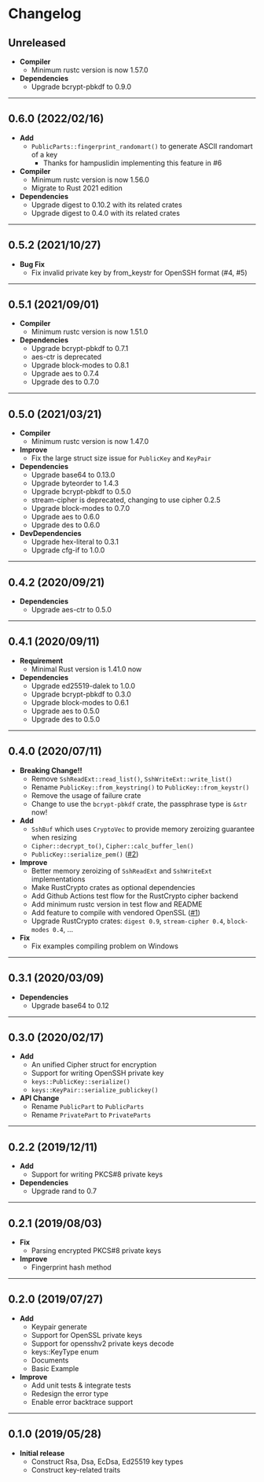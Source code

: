 # Changelog

## Unreleased
- **Compiler**
    - Minimum rustc version is now 1.57.0
- **Dependencies**
    - Upgrade bcrypt-pbkdf to 0.9.0

---

## 0.6.0 (2022/02/16)
- **Add**
    - `PublicParts::fingerprint_randomart()` to generate ASCII randomart of a key
        - Thanks for hampuslidin implementing this feature in #6
- **Compiler**
    - Minimum rustc version is now 1.56.0
    - Migrate to Rust 2021 edition
- **Dependencies**
    - Upgrade digest to 0.10.2 with its related crates
    - Upgrade digest to 0.4.0 with its related crates

---

## 0.5.2 (2021/10/27)
- **Bug Fix**
    - Fix invalid private key by from_keystr for OpenSSH format (#4, #5)

---

## 0.5.1 (2021/09/01)
- **Compiler**
    - Minimum rustc version is now 1.51.0
- **Dependencies**
    - Upgrade bcrypt-pbkdf to 0.7.1
    - aes-ctr is deprecated
    - Upgrade block-modes to 0.8.1
    - Upgrade aes to 0.7.4
    - Upgrade des to 0.7.0

---

## 0.5.0 (2021/03/21)
- **Compiler**
    - Minimum rustc version is now 1.47.0
- **Improve**
    - Fix the large struct size issue for `PublicKey` and `KeyPair`
- **Dependencies**
    - Upgrade base64 to 0.13.0
    - Upgrade byteorder to 1.4.3
    - Upgrade bcrypt-pbkdf to 0.5.0
    - stream-cipher is deprecated, changing to use cipher 0.2.5
    - Upgrade block-modes to 0.7.0
    - Upgrade aes to 0.6.0
    - Upgrade des to 0.6.0
- **DevDependencies**
    - Upgrade hex-literal to 0.3.1
    - Upgrade cfg-if to 1.0.0

---

## 0.4.2 (2020/09/21)
- **Dependencies**
    - Upgrade aes-ctr to 0.5.0

---

## 0.4.1 (2020/09/11)
- **Requirement**
    - Minimal Rust version is 1.41.0 now
- **Dependencies**
    - Upgrade ed25519-dalek to 1.0.0
    - Upgrade bcrypt-pbkdf to 0.3.0
    - Upgrade block-modes to 0.6.1
    - Upgrade aes to 0.5.0
    - Upgrade des to 0.5.0

---

## 0.4.0 (2020/07/11)
- **Breaking Change!!**
    - Remove `SshReadExt::read_list()`, `SshWriteExt::write_list()`
    - Rename `PublicKey::from_keystring()` to `PublicKey::from_keystr()`
    - Remove the usage of failure crate
    - Change to use the `bcrypt-pbkdf` crate, the passphrase type is `&str` now!
- **Add**
    - `SshBuf` which uses `CryptoVec` to provide memory zeroizing guarantee when resizing
    - `Cipher::decrypt_to()`, `Cipher::calc_buffer_len()`
    - `PublicKey::serialize_pem()` ([#2](https://github.com/Leo1003/rust-osshkeys/issues/2))
- **Improve**
    - Better memory zeroizing of `SshReadExt` and `SshWriteExt` implementations
    - Make RustCrypto crates as optional dependencies
    - Add Github Actions test flow for the RustCrypto cipher backend
    - Add minimum rustc version in test flow and README
    - Add feature to compile with vendored OpenSSL ([#1](https://github.com/Leo1003/rust-osshkeys/issues/1))
    - Upgrade RustCrypto crates: `digest 0.9`, `stream-cipher 0.4`, `block-modes 0.4`, ...
- **Fix**
    - Fix examples compiling problem on Windows

---

## 0.3.1 (2020/03/09)
- **Dependencies**
    - Upgrade base64 to 0.12

---

## 0.3.0 (2020/02/17)
- **Add**
    - An unified Cipher struct for encryption
    - Support for writing OpenSSH private key
    - `keys::PublicKey::serialize()`
    - `keys::KeyPair::serialize_publickey()`
- **API Change**
    - Rename `PublicPart` to `PublicParts`
    - Rename `PrivatePart` to `PrivateParts`

---

## 0.2.2 (2019/12/11)
- **Add**
    - Support for writing PKCS#8 private keys
- **Dependencies**
    - Upgrade rand to 0.7

---

## 0.2.1 (2019/08/03)
- **Fix**
    - Parsing encrypted PKCS#8 private keys
- **Improve**
    - Fingerprint hash method

---

## 0.2.0 (2019/07/27)
- **Add**
    - Keypair generate
    - Support for OpenSSL private keys
    - Support for opensshv2 private keys decode
    - keys::KeyType enum
    - Documents
    - Basic Example
- **Improve**
    - Add unit tests & integrate tests
    - Redesign the error type
    - Enable error backtrace support

---

## 0.1.0 (2019/05/28)
- **Initial release**
    - Construct Rsa, Dsa, EcDsa, Ed25519 key types
    - Construct key-related traits

